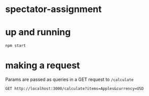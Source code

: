 # spectator-assignment

# up and running

`npm start`

# making a request

Params are passed as queries in a GET request to `/calculate`

`GET http://localhost:3000/calculate?items=Apples&currency=USD`
